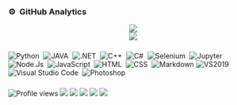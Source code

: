 <img src="https://camo.githubusercontent.com/82291b0fe831bfc6781e07fc5090cbd0a8b912bb8b8d4fec0696c881834f81ac/68747470733a2f2f70726f626f742e6d656469612f394575424971676170492e676966" width="800" height="3">

### ⚙️ &nbsp;GitHub Analytics
<div align="center"><img src="https://github-readme-stats.vercel.app/api?username=hama-maqsood&hide=contribs,issues,stars&theme=tokyonight" /></div>
<div align="center"><img src="https://github-readme-stats.vercel.app/api/top-langs/?username=hama-maqsood&hide_title=true&hide_border=true&theme=tokyonight" /></div>



###

![Python](https://img.shields.io/badge/-Python-05122A?style=flat&logo=python)&nbsp;
![JAVA](https://img.shields.io/badge/-JAVA-05122A?style=flat&logo=java)&nbsp;
![.NET](https://img.shields.io/badge/-%20.Net-05122A?style=flat&logo=dotnet)&nbsp;
![C++](https://img.shields.io/badge/-C++-05122A?style=flat&logo=cplusplus)&nbsp;
![C#](https://img.shields.io/badge/-C%20Sharp-05122A?style=flat&logo=csharp)&nbsp;
![Selenium](https://img.shields.io/badge/-Selenium-05122A?style=flat&logo=selenium&logoColor=ffffff)&nbsp;
![Jupyter](https://img.shields.io/badge/-Jupyter-05122A?style=flat&logo=jupyter&logoColor=ffffff)&nbsp;
![Node.Js](https://img.shields.io/badge/-Node.Js-05122A?style=flat&logo=nodedotjs)&nbsp;
![JavaScript](https://img.shields.io/badge/-JavaScript-05122A?style=flat&logo=javascript)&nbsp;
![HTML](https://img.shields.io/badge/-HTML-05122A?style=flat&logo=HTML5)&nbsp;
![CSS](https://img.shields.io/badge/-CSS-05122A?style=flat&logo=CSS3&logoColor=1572B6)&nbsp;
![Markdown](https://img.shields.io/badge/-Markdown-05122A?style=flat&logo=markdown)
![VS2019](https://img.shields.io/badge/-Visual%20Studio%202019-05122A?style=flat&logo=visualstudio)
![Visual Studio Code](https://img.shields.io/badge/-Visual%20Studio%20Code-05122A?style=flat&logo=visual-studio-code)&nbsp;
![Photoshop](https://img.shields.io/badge/-Photoshop-05122A?style=flat&logo=adobe-photoshop)&nbsp;

###
###

![Profile views](https://gpvc.arturio.dev/hama-maqsood)
<a href="https://www.hama-maqsood.XYZ"><img src="https://img.shields.io/badge/-hama-maqsood.ml-3423A6?style=flat&logo=Google-Chrome&logoColor=white"/></a>
<a href="mailto:info@hama-maqsood.xyz"><img src="https://img.shields.io/badge/-info@hama-maqsood.xyz-D14836?style=flat&logo=Gmail&logoColor=white"/></a>
<a href="https://twitter.com/hama_refaat"><img src="https://img.shields.io/badge/-@hama-maqsood-1A8CD8?style=flat&logo=twitter&logoColor=white"/></a>
<a href="https://instagram.com/hamay_haji_maqsud"><img src="https://img.shields.io/badge/-@hama-maqsood-E4405F?style=flat&logo=Instagram&logoColor=white"/></a>
<a href="https://youtube.com/hamarefaat"><img src="https://img.shields.io/youtube/channel/subscribers/UCnddj1RPMErfmyUMGULawZQ"/></a>


<img src="https://camo.githubusercontent.com/82291b0fe831bfc6781e07fc5090cbd0a8b912bb8b8d4fec0696c881834f81ac/68747470733a2f2f70726f626f742e6d656469612f394575424971676170492e676966" 
width="800" height="3">

